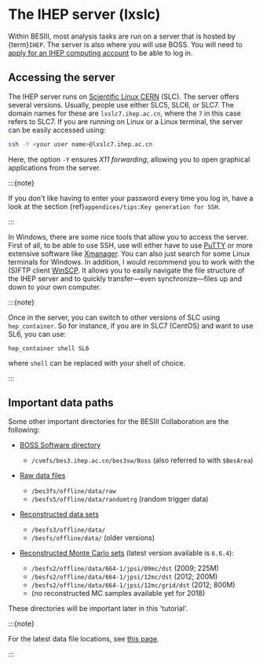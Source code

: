 <!-- cspell:ignore randomtrg Xmanager -->

# The IHEP server (lxslc)

Within BESIII, most analysis tasks are run on a server that is hosted by
{term}`IHEP`. The server is also where you will use BOSS. You will need to
[apply for an IHEP computing account](https://docbes3.ihep.ac.cn/~offlinesoftware/index.php/Lxslc_account_application)
to be able to log in.

## Accessing the server

The IHEP server runs on
[Scientific Linux CERN](https://linux.web.cern.ch/linux/scientific.shtml)
(SLC). The server offers several versions. Usually, people use either SLC5,
SLC6, or SLC7. The domain names for these are `lxslc7.ihep.ac.cn`, where the
`7` in this case refers to SLC7. If you are running on Linux or a Linux
terminal, the server can be easily accessed using:

```bash
ssh -Y <your user name>@lxslc7.ihep.ac.cn
```

Here, the option `-Y` ensures _X11 forwarding_, allowing you to open graphical
applications from the server.

:::{note}

If you don't like having to enter your password every time you log in, have a
look at the section {ref}`appendices/tips:Key generation for SSH`.

:::

In Windows, there are some nice tools that allow you to access the server.
First of all, to be able to use SSH, use will either have to use
[PuTTY](https://www.putty.org/) or more extensive software like
[Xmanager](https://www.netsarang.com/en/xmanager/). You can also just search
for some Linux terminals for Windows. In addition, I would recommend you to
work with the (S)FTP client [WinSCP](https://winscp.net/eng/index.php). It
allows you to easily navigate the file structure of the IHEP server and to
quickly transfer―even synchronize―files up and down to your own computer.

:::{note}

Once in the server, you can switch to other versions of SLC using
`hep_container`. So for instance, if you are in SLC7 (CentOS) and want to use
SL6, you can use:

```shell
hep_container shell SL6
```

where `shell` can be replaced with your shell of choice.

:::

## Important data paths

Some other important directories for the BESIII Collaboration are the
following:

- [BOSS Software directory](https://docbes3.ihep.ac.cn/~offlinesoftware/index.php/How_to_setup_BOSS_environment_on_lxslc)

  - `/cvmfs/bes3.ihep.ac.cn/bes3sw/Boss` (also referred to with `$BesArea`)

- [Raw data files](https://docbes3.ihep.ac.cn/~offlinesoftware/index.php/Raw_Data)

  - `/bes3fs/offline/data/raw`
  - `/besfs5/offline/data/randomtrg` (random trigger data)

- [Reconstructed data sets](https://docbes3.ihep.ac.cn/~offlinesoftware/index.php/Production)

  - `/besfs3/offline/data/`
  - `/besfs/offline/data/` (older versions)

- [Reconstructed Monte Carlo sets](https://docbes3.ihep.ac.cn/~offlinesoftware/index.php/Jpsi_data)
  (latest version available is `6.6.4`):

  - `/besfs2/offline/data/664-1/jpsi/09mc/dst` (2009; 225M)
  - `/besfs2/offline/data/664-1/jpsi/12mc/dst` (2012; 200M)
  - `/besfs2/offline/data/664-1/jpsi/12mc/grid/dst` (2012; 800M)
  - (no reconstructed MC samples available yet for 2018)

These directories will be important later in this 'tutorial'.

:::{note}

For the latest data file locations, see
[this page](https://docbes3.ihep.ac.cn/~offlinesoftware/index.php/Production).

:::
